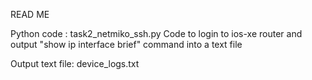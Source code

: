 READ ME

Python code : task2_netmiko_ssh.py
Code to login to ios-xe router and output "show ip interface brief" command into a text file

Output text file: device_logs.txt
